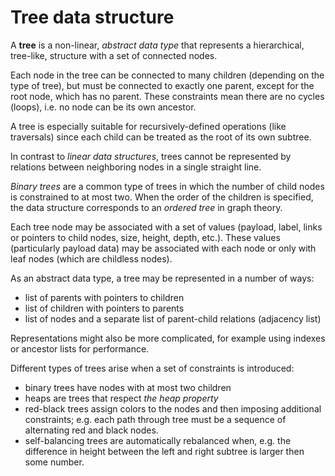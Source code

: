# Tree data structure

A **tree** is a non-linear, *abstract data type* that represents a hierarchical, tree-like, structure with a set of connected nodes.

Each node in the tree can be connected to many children (depending on the type of tree), but must be connected to exactly one parent, except for the root node, which has no parent. These constraints mean there are no cycles (loops), i.e. no node can be its own ancestor.

A tree is especially suitable for recursively-defined operations (like traversals) since each child can be treated as the root of its own subtree.

In contrast to *linear data structures*, trees cannot be represented by relations between neighboring nodes in a single straight line.

*Binary trees* are a common type of trees in which the number of child nodes is constrained to at most two. When the order of the children is specified, the data structure corresponds to an *ordered tree* in graph theory.

Each tree node may be associated with a set of values (payload, label, links or pointers to child nodes, size, height, depth, etc.). These values (particularly payload data) may be associated with each node or only with leaf nodes (which are childless nodes).

As an abstract data type, a tree may be represented in a number of ways:
- list of parents with pointers to children
- list of children with pointers to parents
- list of nodes and a separate list of parent-child relations (adjacency list)

Representations might also be more complicated, for example using indexes or ancestor lists for performance.

Different types of trees arise when a set of constraints is introduced:
- binary trees have nodes with at most two children
- heaps are trees that respect *the heap property*
- red-black trees assign colors to the nodes and then imposing additional constraints; e.g. each path through tree must be a sequence of alternating red and black nodes.
- self-balancing trees are automatically rebalanced when, e.g. the difference in height between the left and right subtree is larger then some number.
